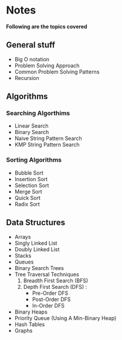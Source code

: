 # Notes

**Following are the topics covered**

## General stuff

-   Big O notation
-   Problem Solving Approach
-   Common Problem Solving Patterns
-   Recursion

## Algorithms

### Searching Algorthims

-   Linear Search
-   Binary Search
-   Naive String Pattern Search
-   KMP String Pattern Search

### Sorting Algorithms

-   Bubble Sort
-   Insertion Sort
-   Selection Sort
-   Merge Sort
-   Quick Sort
-   Radix Sort

## Data Structures

-   Arrays
-   Singly Linked List
-   Doubly Linked List
-   Stacks
-   Queues
-   Binary Search Trees
-   Tree Traversal Techniques
    1. Breadth First Search (BFS)
    2. Depth First Search (DFS) :
        - Pre-Order DFS
        - Post-Order DFS
        - In-Order DFS
-   Binary Heaps
-   Priority Queue (Using A Min-Binary Heap)
-   Hash Tables
-   Graphs
